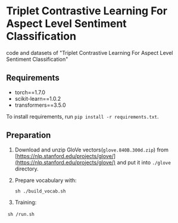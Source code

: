 # Triplet Contrastive Learning For Aspect Level Sentiment Classification

code and datasets of "Triplet Contrastive Learning For Aspect Level Sentiment Classification"

## Requirements

- torch==1.7.0
- scikit-learn==1.0.2
- transformers==3.5.0



To install requirements, run `pip install -r requirements.txt`.

## Preparation

1. Download and unzip GloVe vectors(`glove.840B.300d.zip`) from [https://nlp.stanford.edu/projects/glove/](https://nlp.stanford.edu/projects/glove/) and put it into  `./glove` directory.

2. Prepare vocabulary with:

   `sh ./build_vocab.sh`

3. Training:

​		 `sh /run.sh`
